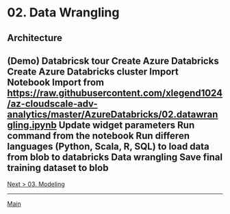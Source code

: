 # 02. Data Wrangling

## Architecture 
(Demo) Databricsk tour
Create Azure Databricks
Create Azure Databricks cluster
Import Notebook
Import from https://raw.githubusercontent.com/xlegend1024/az-cloudscale-adv-analytics/master/AzureDatabricks/02.datawrangling.ipynb
Update widget parameters
Run command from the notebook
Run differen languages (Python, Scala, R, SQL) to load data from blob to databricks
Data wrangling
Save final training dataset to blob
---
[Next > 03. Modeling](https://github.com/xlegend1024/az-cloudscale-adv-analytics/blob/master/03Modeling.md)

---
[Main](https://github.com/xlegend1024/az-cloudscale-adv-analytics/blob/master/README.md)
